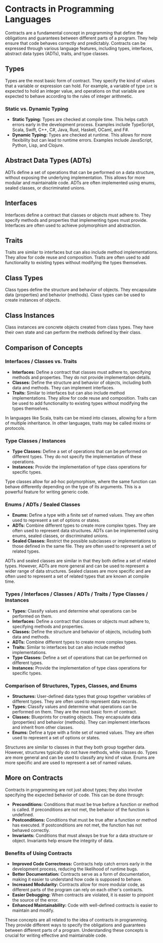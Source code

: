 # Contracts in Programming Languages

Contracts are a fundamental concept in programming that define the obligations and guarantees between different parts of a program. They help ensure that code behaves correctly and predictably. Contracts can be expressed through various language features, including types, interfaces, abstract data types (ADTs), traits, and type classes.

## Types

Types are the most basic form of contract. They specify the kind of values that a variable or expression can hold. For example, a variable of type `int` is expected to hold an integer value, and operations on that variable are expected to behave according to the rules of integer arithmetic.

### Static vs. Dynamic Typing

-   **Static Typing:** Types are checked at compile time. This helps catch errors early in the development process. Examples include TypeScript, Scala, Swift, C++, C#, Java, Rust, Haskell, OCaml, and F#.
-   **Dynamic Typing:** Types are checked at runtime. This allows for more flexibility but can lead to runtime errors. Examples include JavaScript, Python, Lisp, and Clojure.

## Abstract Data Types (ADTs)

ADTs define a set of operations that can be performed on a data structure, without exposing the underlying implementation. This allows for more modular and maintainable code. ADTs are often implemented using enums, sealed classes, or discriminated unions.

## Interfaces

Interfaces define a contract that classes or objects must adhere to. They specify methods and properties that implementing types must provide. Interfaces are often used to achieve polymorphism and abstraction.

## Traits

Traits are similar to interfaces but can also include method implementations. They allow for code reuse and composition. Traits are often used to add functionality to existing types without modifying the types themselves.

## Class Types

Class types define the structure and behavior of objects. They encapsulate data (properties) and behavior (methods). Class types can be used to create instances of objects.

## Class Instances

Class instances are concrete objects created from class types. They have their own state and can perform the methods defined by their class.

## Comparison of Concepts

### Interfaces / Classes vs. Traits

-   **Interfaces:** Define a contract that classes must adhere to, specifying methods and properties. They do not provide implementation details.
-   **Classes:** Define the structure and behavior of objects, including both data and methods. They can implement interfaces.
-   **Traits:** Similar to interfaces but can also include method implementations. They allow for code reuse and composition. Traits can be used to add functionality to existing types without modifying the types themselves.

In languages like Scala, traits can be mixed into classes, allowing for a form of multiple inheritance. In other languages, traits may be called mixins or protocols.

### Type Classes / Instances

-   **Type Classes:** Define a set of operations that can be performed on different types. They do not specify the implementation of these operations.
-   **Instances:** Provide the implementation of type class operations for specific types.

Type classes allow for ad-hoc polymorphism, where the same function can behave differently depending on the type of its arguments. This is a powerful feature for writing generic code.

### Enums / ADTs / Sealed Classes

-   **Enums:** Define a type with a finite set of named values. They are often used to represent a set of options or states.
-   **ADTs:** Combine different types to create more complex types. They are often used to represent data structures. ADTs can be implemented using enums, sealed classes, or discriminated unions.
-   **Sealed Classes:** Restrict the possible subclasses or implementations to those defined in the same file. They are often used to represent a set of related types.

ADTs and sealed classes are similar in that they both define a set of related types. However, ADTs are more general and can be used to represent a wider range of data structures. Sealed classes are more specific and are often used to represent a set of related types that are known at compile time.

### Types / Interfaces / Classes / ADTs / Traits / Type Classes / Instances

-   **Types:** Classify values and determine what operations can be performed on them.
-   **Interfaces:** Define a contract that classes or objects must adhere to, specifying methods and properties.
-   **Classes:** Define the structure and behavior of objects, including both data and methods.
-   **ADTs:** Combine different types to create more complex types.
-   **Traits:** Similar to interfaces but can also include method implementations.
-   **Type Classes:** Define a set of operations that can be performed on different types.
-   **Instances:** Provide the implementation of type class operations for specific types.

### Comparison of Structures, Types, Classes, and Enums

-   **Structures:** User-defined data types that group together variables of different types. They are often used to represent data records.
-   **Types:** Classify values and determine what operations can be performed on them. They are the most basic form of contract.
-   **Classes:** Blueprints for creating objects. They encapsulate data (properties) and behavior (methods). They can implement interfaces and inherit from other classes.
-   **Enums:** Define a type with a finite set of named values. They are often used to represent a set of options or states.

Structures are similar to classes in that they both group together data. However, structures typically do not have methods, while classes do. Types are more general and can be used to classify any kind of value. Enums are more specific and are used to represent a set of named values.

## More on Contracts

Contracts in programming are not just about types; they also involve specifying the expected behavior of code. This can be done through:

-   **Preconditions:** Conditions that must be true before a function or method is called. If preconditions are not met, the behavior of the function is undefined.
-   **Postconditions:** Conditions that must be true after a function or method has executed. If postconditions are not met, the function has not behaved correctly.
-   **Invariants:** Conditions that must always be true for a data structure or object. Invariants help ensure the integrity of data.

### Benefits of Using Contracts

-   **Improved Code Correctness:** Contracts help catch errors early in the development process, reducing the likelihood of runtime bugs.
-   **Better Documentation:** Contracts serve as a form of documentation, making it easier to understand how code is supposed to behave.
-   **Increased Modularity:** Contracts allow for more modular code, as different parts of the program can rely on each other's contracts.
-   **Easier Debugging:** When contracts are violated, it is easier to pinpoint the source of the error.
-   **Enhanced Maintainability:** Code with well-defined contracts is easier to maintain and modify.

These concepts are all related to the idea of contracts in programming. They provide different ways to specify the obligations and guarantees between different parts of a program. Understanding these concepts is crucial for writing effective and maintainable code.

